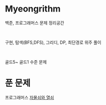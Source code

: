 # Myeongrithm

백준, 프로그래머스 문제 정리공간

<br>

구현, 탐색(BFS,DFS), 그리디, DP, 최단경로 위주 풀이

<br>

골드5~ 골드1 수준 문제

# 푼 문제

프로그래머스 [자물쇠와 열쇠](https://programmers.co.kr/learn/courses/30/lessons/60059)
